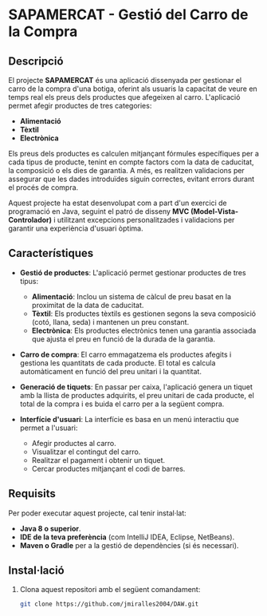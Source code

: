 # SAPAMERCAT - Gestió del Carro de la Compra

## Descripció

El projecte **SAPAMERCAT** és una aplicació dissenyada per gestionar el carro de la compra d'una botiga, oferint als usuaris la capacitat de veure en temps real els preus dels productes que afegeixen al carro. L'aplicació permet afegir productes de tres categories:

- **Alimentació**
- **Tèxtil**
- **Electrònica**

Els preus dels productes es calculen mitjançant fórmules específiques per a cada tipus de producte, tenint en compte factors com la data de caducitat, la composició o els dies de garantia. A més, es realitzen validacions per assegurar que les dades introduïdes siguin correctes, evitant errors durant el procés de compra.

Aquest projecte ha estat desenvolupat com a part d'un exercici de programació en Java, seguint el patró de disseny **MVC (Model-Vista-Controlador)** i utilitzant excepcions personalitzades i validacions per garantir una experiència d'usuari òptima.

## Característiques

- **Gestió de productes**: L'aplicació permet gestionar productes de tres tipus:

  - **Alimentació**: Inclou un sistema de càlcul de preu basat en la proximitat de la data de caducitat.
  - **Tèxtil**: Els productes tèxtils es gestionen segons la seva composició (cotó, llana, seda) i mantenen un preu constant.
  - **Electrònica**: Els productes electrònics tenen una garantia associada que ajusta el preu en funció de la durada de la garantia.

- **Carro de compra**: El carro emmagatzema els productes afegits i gestiona les quantitats de cada producte. El total es calcula automàticament en funció del preu unitari i la quantitat.

- **Generació de tiquets**: En passar per caixa, l'aplicació genera un tiquet amb la llista de productes adquirits, el preu unitari de cada producte, el total de la compra i es buida el carro per a la següent compra.

- **Interfície d'usuari**: La interfície es basa en un menú interactiu que permet a l'usuari:
  - Afegir productes al carro.
  - Visualitzar el contingut del carro.
  - Realitzar el pagament i obtenir un tiquet.
  - Cercar productes mitjançant el codi de barres.

## Requisits

Per poder executar aquest projecte, cal tenir instal·lat:

- **Java 8 o superior**.
- **IDE de la teva preferència** (com IntelliJ IDEA, Eclipse, NetBeans).
- **Maven o Gradle** per a la gestió de dependències (si és necessari).

## Instal·lació

1. Clona aquest repositori amb el següent comandament:
   ```bash
   git clone https://github.com/jmiralles2004/DAW.git
   ```